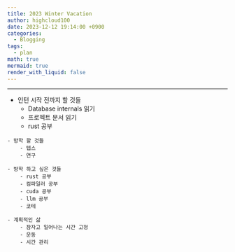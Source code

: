 ```yaml
---
title: 2023 Winter Vacation
author: highcloud100
date: 2023-12-12 19:14:00 +0900
categories:
  - Blogging
tags:
  - plan
math: true
mermaid: true
render_with_liquid: false
---
```

---

- 인턴 시작 전까지 할 것들
	- Database internals 읽기
	- 프로젝트 문서 읽기
	- rust 공부

~~~
- 방학 할 것들 
	- 텝스
	- 연구

- 방학 하고 싶은 것들
	- rust 공부
	- 컴파일러 공부 
	- cuda 공부
	- llm 공부 
	- 코테 

- 계획적인 삶
	- 잠자고 일어나는 시간 고정
	- 운동
	- 시간 관리
~~~

